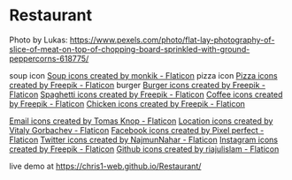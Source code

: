 # Restaurant

Photo by Lukas: https://www.pexels.com/photo/flat-lay-photography-of-slice-of-meat-on-top-of-chopping-board-sprinkled-with-ground-peppercorns-618775/

soup icon
<a href="https://www.flaticon.com/free-icons/soup" title="soup icons">Soup icons created by monkik - Flaticon</a>
pizza icon
<a href="https://www.flaticon.com/free-icons/pizza" title="pizza icons">Pizza icons created by Freepik - Flaticon</a>
burger
<a href="https://www.flaticon.com/free-icons/burger" title="burger icons">Burger icons created by Freepik - Flaticon</a>
<a href="https://www.flaticon.com/free-icons/spaghetti" title="spaghetti icons">Spaghetti icons created by Freepik - Flaticon</a>
<a href="https://www.flaticon.com/free-icons/coffee" title="coffee icons">Coffee icons created by Freepik - Flaticon</a>
<a href="https://www.flaticon.com/free-icons/chicken" title="chicken icons">Chicken icons created by Freepik - Flaticon</a>

<a href="https://www.flaticon.com/free-icons/email" title="email icons">Email icons created by Tomas Knop - Flaticon</a>
<a href="https://www.flaticon.com/free-icons/location" title="location icons">Location icons created by Vitaly Gorbachev - Flaticon</a>
<a href="https://www.flaticon.com/free-icons/facebook" title="facebook icons">Facebook icons created by Pixel perfect - Flaticon</a>
<a href="https://www.flaticon.com/free-icons/twitter" title="twitter icons">Twitter icons created by NajmunNahar - Flaticon</a>
<a href="https://www.flaticon.com/free-icons/instagram" title="instagram icons">Instagram icons created by Freepik - Flaticon</a>
<a href="https://www.flaticon.com/free-icons/github" title="github icons">Github icons created by riajulislam - Flaticon</a>


live demo at https://chris1-web.github.io/Restaurant/
